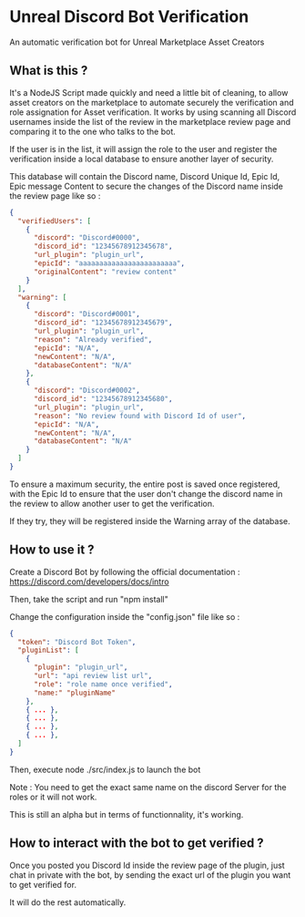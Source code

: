 # Unreal Discord Bot Verification

An automatic verification bot for Unreal Marketplace Asset Creators

## What is this ?

It's a NodeJS Script made quickly and need a little bit of cleaning, to allow asset creators on the marketplace to automate securely the verification and role assignation for Asset verification.
It works by using scanning all Discord usernames inside the list of the review in the marketplace review page and comparing it to the one who talks to the bot.

If the user is in the list, it will assign the role to the user and register the verification inside a local database to ensure another layer of security.

This database will contain the Discord name, Discord Unique Id, Epic Id, Epic message Content to secure the changes of the Discord name inside the review page like so :

```json
{
  "verifiedUsers": [
    {
      "discord": "Discord#0000",
      "discord_id": "12345678912345678",
      "url_plugin": "plugin_url",
      "epicId": "aaaaaaaaaaaaaaaaaaaaaaaa",
      "originalContent": "review content"
    }
  ],
  "warning": [
    {
      "discord": "Discord#0001",
      "discord_id": "12345678912345679",
      "url_plugin": "plugin_url",
      "reason": "Already verified",
      "epicId": "N/A",
      "newContent": "N/A",
      "databaseContent": "N/A"
    },
    {
      "discord": "Discord#0002",
      "discord_id": "12345678912345680",
      "url_plugin": "plugin_url",
      "reason": "No review found with Discord Id of user",
      "epicId": "N/A",
      "newContent": "N/A",
      "databaseContent": "N/A"
    }
  ]
}
```

To ensure a maximum security, the entire post is saved once registered, with the Epic Id to ensure that the user don't change the discord name in the review to allow another user to get the verification.

If they try, they will be registered inside the Warning array of the database.

## How to use it ?

Create a Discord Bot by following the official documentation : https://discord.com/developers/docs/intro

Then, take the script and run "npm install"

Change the configuration inside the "config.json" file like so :

```json
{
  "token": "Discord Bot Token",
  "pluginList": [
    {
      "plugin": "plugin_url", 
      "url": "api review list url",
      "role": "role name once verified",
      "name:" "pluginName"
    },
    { ... },
    { ... },
    { ... },
    { ... },
  ]
}
```

Then, execute node ./src/index.js to launch the bot

Note : You need to get the exact same name on the discord Server for the roles or it will not work.

This is still an alpha but in terms of functionnality, it's working.

## How to interact with the bot to get verified ?

Once you posted you Discord Id inside the review page of the plugin, just chat in private with the bot, by sending the exact url of the plugin you want to get verified for.

It will do the rest automatically.

